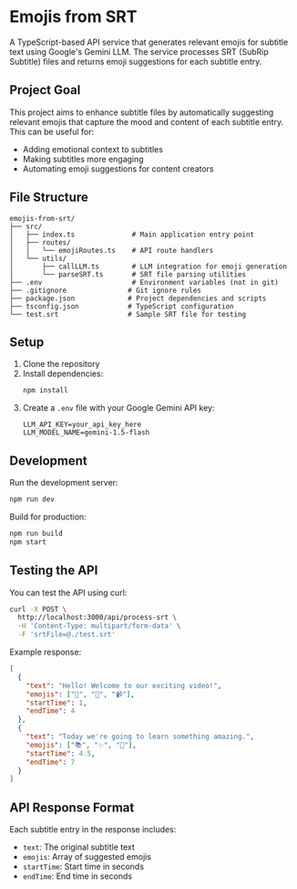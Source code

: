 # Emojis from SRT

A TypeScript-based API service that generates relevant emojis for subtitle text using Google's Gemini LLM. The service processes SRT (SubRip Subtitle) files and returns emoji suggestions for each subtitle entry.

## Project Goal

This project aims to enhance subtitle files by automatically suggesting relevant emojis that capture the mood and content of each subtitle entry. This can be useful for:
- Adding emotional context to subtitles
- Making subtitles more engaging
- Automating emoji suggestions for content creators

## File Structure

```
emojis-from-srt/
├── src/
│   ├── index.ts              # Main application entry point
│   ├── routes/
│   │   └── emojiRoutes.ts    # API route handlers
│   └── utils/
│       ├── callLLM.ts        # LLM integration for emoji generation
│       └── parseSRT.ts       # SRT file parsing utilities
├── .env                      # Environment variables (not in git)
├── .gitignore               # Git ignore rules
├── package.json             # Project dependencies and scripts
├── tsconfig.json            # TypeScript configuration
└── test.srt                 # Sample SRT file for testing
```

## Setup

1. Clone the repository
2. Install dependencies:
   ```bash
   npm install
   ```
3. Create a `.env` file with your Google Gemini API key:
   ```
   LLM_API_KEY=your_api_key_here
   LLM_MODEL_NAME=gemini-1.5-flash
   ```

## Development

Run the development server:
```bash
npm run dev
```

Build for production:
```bash
npm run build
npm start
```

## Testing the API

You can test the API using curl:

```bash
curl -X POST \
  http://localhost:3000/api/process-srt \
  -H 'Content-Type: multipart/form-data' \
  -F 'srtFile=@./test.srt'
```

Example response:
```json
[
  {
    "text": "Hello! Welcome to our exciting video!",
    "emojis": ["👋", "🎉", "📹"],
    "startTime": 1,
    "endTime": 4
  },
  {
    "text": "Today we're going to learn something amazing.",
    "emojis": ["📚", "✨", "🎯"],
    "startTime": 4.5,
    "endTime": 7
  }
]
```

## API Response Format

Each subtitle entry in the response includes:
- `text`: The original subtitle text
- `emojis`: Array of suggested emojis
- `startTime`: Start time in seconds
- `endTime`: End time in seconds

